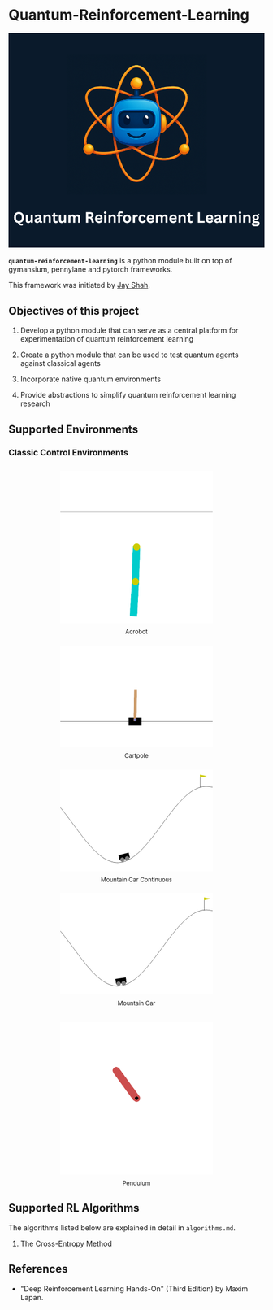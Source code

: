 # Quantum-Reinforcement-Learning

![QRL_LOGO](qrl_logo.png)

**`quantum-reinforcement-learning`** is a python module built on top of gymansium, pennylane and pytorch frameworks. 

This framework was initiated by [Jay Shah](https://www.linkedin.com/in/jay-shah-qml/).

## Objectives of this project

1. Develop a python module that can serve as a central platform for experimentation of quantum reinforcement learning

2. Create a python module that can be used to test quantum agents against classical agents

3. Incorporate native quantum environments

4. Provide abstractions to simplify quantum reinforcement learning research

## Supported Environments

### Classic Control Environments


<div align="center">
  <div style="display: inline-block; text-align: center; margin: 10px;">
    <img src="examples\images\acrobot.gif" width="300"/><br/>
    <sub>Acrobot</sub>
  </div>
  <div style="display: inline-block; text-align: center; margin: 10px;">
    <img src="examples\images\cartpole.gif" width="300"/><br/>
    <sub>Cartpole</sub>
  </div>
</div>

<div align="center">
  <div style="display: inline-block; text-align: center; margin: 10px;">
    <img src="examples\images\mountain_car_continuous.gif" width="300"/><br/>
    <sub>Mountain Car Continuous</sub>
  </div>
  <div style="display: inline-block; text-align: center; margin: 10px;">
    <img src="examples\images\mountain_car.gif" width="300"/><br/>
    <sub>Mountain Car</sub>
  </div>
</div>

<div align="center" style="margin-top: 20px;">
  <div style="display: inline-block; text-align: center;">
    <img src="examples\images\pendulum.gif" width="300"/><br/>
    <sub>Pendulum</sub>
  </div>
</div>

## Supported RL Algorithms

The algorithms listed below are explained in detail in `algorithms.md`.

1. The Cross-Entropy Method 

## References

* "Deep Reinforcement Learning Hands-On" (Third Edition) by Maxim Lapan.  